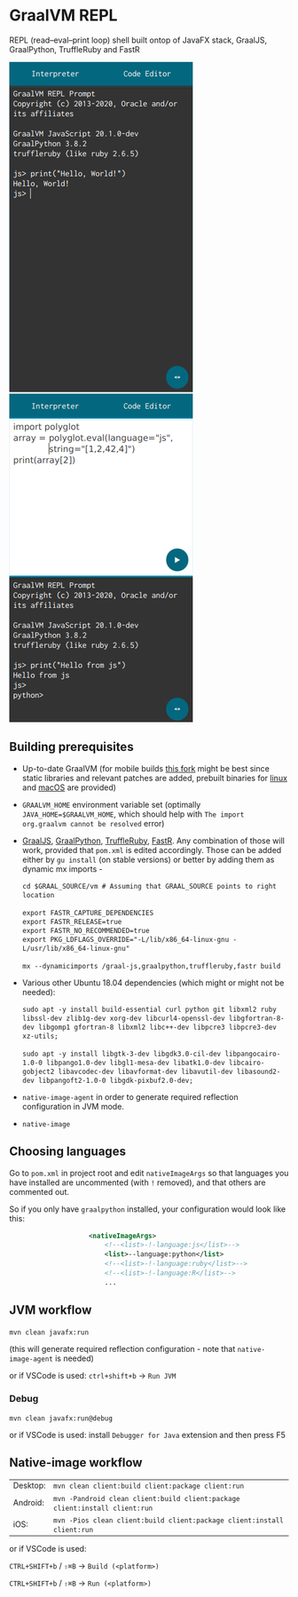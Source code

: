 # GraalVM REPL
REPL (read–eval–print loop) shell built ontop of JavaFX stack, GraalJS, GraalPython, TruffleRuby and FastR

![GraalVM REPL](preview1.png)
![GraalVM REPL](preview2.png)

## Building prerequisites
* Up-to-date GraalVM (for mobile builds [this fork](https://github.com/gluonhq/graal) might be best since static libraries and relevant patches are added, prebuilt binaries for [linux](https://download2.gluonhq.com/substrate/graalvm/graalvm-svm-linux-20.1.0-latest.zip) and [macOS](https://download2.gluonhq.com/substrate/graalvm/graalvm-svm-darwin-20.1.0-latest.zip) are provided)
* `GRAALVM_HOME` environment variable set (optimally `JAVA_HOME=$GRAALVM_HOME`, which should help with `The import org.graalvm cannot be resolved` error)
* [GraalJS](https://github.com/graalvm/graaljs), [GraalPython](https://github.com/graalvm/graalpython), [TruffleRuby](https://github.com/oracle/truffleruby), [FastR](https://github.com/oracle/fastr). Any combination of those will work, provided that `pom.xml` is edited accordingly. Those can be added either by `gu install` (on stable versions) or better by adding them as dynamic mx imports - 

      cd $GRAAL_SOURCE/vm # Assuming that GRAAL_SOURCE points to right location

      export FASTR_CAPTURE_DEPENDENCIES
      export FASTR_RELEASE=true
      export FASTR_NO_RECOMMENDED=true
      export PKG_LDFLAGS_OVERRIDE="-L/lib/x86_64-linux-gnu -L/usr/lib/x86_64-linux-gnu"

      mx --dynamicimports /graal-js,graalpython,truffleruby,fastr build


* Various other Ubuntu 18.04 dependencies (which might or might not be needed):

      sudo apt -y install build-essential curl python git libxml2 ruby libssl-dev zlib1g-dev xorg-dev libcurl4-openssl-dev libgfortran-8-dev libgomp1 gfortran-8 libxml2 libc++-dev libpcre3 libpcre3-dev xz-utils;

      sudo apt -y install libgtk-3-dev libgdk3.0-cil-dev libpangocairo-1.0-0 libpango1.0-dev libgl1-mesa-dev libatk1.0-dev libcairo-gobject2 libavcodec-dev libavformat-dev libavutil-dev libasound2-dev libpangoft2-1.0-0 libgdk-pixbuf2.0-dev;

* `native-image-agent` in order to generate required reflection configuration in JVM mode.
* `native-image`

## Choosing languages
Go to `pom.xml` in project root and edit `nativeImageArgs` so that languages you have installed are uncommented (with `!` removed), and that others are commented out. 

So if you only have `graalpython` installed, your configuration would look like this:
```xml
                    <nativeImageArgs>
                        <!--<list>-!-language:js</list>-->
                        <list>--language:python</list>
                        <!--<list>-!-language:ruby</list>-->
                        <!--<list>-!-language:R</list>-->
                        ...
```
## JVM workflow
` mvn clean javafx:run `

(this will generate required reflection configuration - note that `native-image-agent` is needed)

or if VSCode is used: `ctrl+shift+b` -> `Run JVM`
### Debug
`mvn clean javafx:run@debug`

or if VSCode is used: install `Debugger for Java` extension and then press F5

## Native-image workflow
|          	|   |
|----------	|---|
| Desktop: 	|`mvn clean client:build client:package client:run`|
| Android: 	|`mvn -Pandroid clean client:build client:package client:install client:run`|
| iOS:      |`mvn -Pios clean client:build client:package client:install client:run`|

or if VSCode is used: 

`CTRL+SHIFT+b` / `⇧⌘B` -> `Build (<platform>)`

`CTRL+SHIFT+b` / `⇧⌘B` -> `Run (<platform>)`